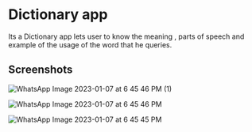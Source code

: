 # Dictionary app
Its a Dictionary app lets user to know the meaning , parts of speech and example of the usage of the word that he queries.




## Screenshots

![WhatsApp Image 2023-01-07 at 6 45 46 PM (1)](https://user-images.githubusercontent.com/66770891/211152611-a44ce7e0-2b2a-4d68-8efd-418095f187ad.jpeg)  
  
    
      

![WhatsApp Image 2023-01-07 at 6 45 46 PM](https://user-images.githubusercontent.com/66770891/211152614-7299ceea-d834-4c2b-977c-2893bced89dc.jpeg)  
  
    
      
      
![WhatsApp Image 2023-01-07 at 6 45 45 PM](https://user-images.githubusercontent.com/66770891/211152616-d42afd0a-ec71-4901-b16b-8b8e436da959.jpeg)
